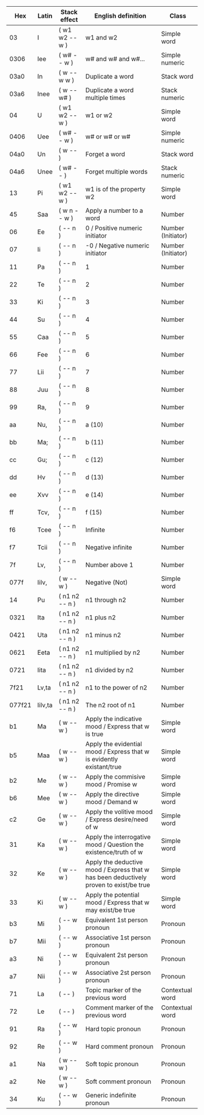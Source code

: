 Hex    | Latin      | Stack effect      | English definition                                                                     | Class
------ | ---------- | ----------------- | -------------------------------------------------------------------------------------- | ----------------------
03     | I          | ( w1 w2 -- w )    | w1 and w2                                                                              | Simple word
0306   | Iee        | ( w# -- w )       | w# and w# and w#...                                                                    | Simple numeric
03a0   | In         | ( w -- w w )      | Duplicate a word                                                                       | Stack word
03a6   | Inee       | ( w -- w# )       | Duplicate a word multiple times                                                        | Stack numeric
04     | U          | ( w1 w2 -- w )    | w1 or w2                                                                               | Simple word
0406   | Uee        | ( w# -- w )       | w# or w# or w#                                                                         | Simple numeric
04a0   | Un         | ( w -- )          | Forget a word                                                                          | Stack word
04a6   | Unee       | ( w# -- )         | Forget multiple words                                                                  | Stack numeric
13     | Pi         | ( w1 w2 -- w )    | w1 is of the property w2                                                               | Simple word
45     | Saa        | ( w n -- w )      | Apply a number to a word                                                               | Number
06     | Ee         | ( -- n )          | 0 / Positive numeric initiator                                                         | Number (Initiator)
07     | Ii         | ( -- n )          | -0 / Negative numeric initiator                                                        | Number (Initiator)
11     | Pa         | ( -- n )          | 1                                                                                      | Number
22     | Te         | ( -- n )          | 2                                                                                      | Number
33     | Ki         | ( -- n )          | 3                                                                                      | Number
44     | Su         | ( -- n )          | 4                                                                                      | Number
55     | Caa        | ( -- n )          | 5                                                                                      | Number
66     | Fee        | ( -- n )          | 6                                                                                      | Number
77     | Lii        | ( -- n )          | 7                                                                                      | Number
88     | Juu        | ( -- n )          | 8                                                                                      | Number
99     | Ra,        | ( -- n )          | 9                                                                                      | Number
aa     | Nu,        | ( -- n )          | a (10)                                                                                 | Number
bb     | Ma;        | ( -- n )          | b (11)                                                                                 | Number
cc     | Gu;        | ( -- n )          | c (12)                                                                                 | Number
dd     | Hv         | ( -- n )          | d (13)                                                                                 | Number
ee     | Xvv        | ( -- n )          | e (14)                                                                                 | Number
ff     | Tcv,       | ( -- n )          | f (15)                                                                                 | Number
f6     | Tcee       | ( -- n )          | Infinite                                                                               | Number
f7     | Tcii       | ( -- n )          | Negative infinite                                                                      | Number
7f     | Lv,        | ( -- n )          | Number above 1                                                                         | Number
077f   | Iilv,      | ( w -- w )        | Negative (Not)                                                                         | Simple word
14     | Pu         | ( n1 n2 -- n )    | n1 through n2                                                                          | Number
0321   | Ita        | ( n1 n2 -- n )    | n1 plus n2                                                                             | Number
0421   | Uta        | ( n1 n2 -- n )    | n1 minus n2                                                                            | Number
0621   | Eeta       | ( n1 n2 -- n )    | n1 multiplied by n2                                                                    | Number
0721   | Iita       | ( n1 n2 -- n )    | n1 divided by n2                                                                       | Number
7f21   | Lv,ta      | ( n1 n2 -- n )    | n1 to the power of n2                                                                  | Number
077f21 | Iilv,ta    | ( n1 n2 -- n )    | The n2 root of n1                                                                      | Number
b1     | Ma         | ( w -- w )        | Apply the indicative mood / Express that w is true                                     | Simple word
b5     | Maa        | ( w -- w )        | Apply the evidential mood / Express that w is evidently existant/true                  | Simple word
b2     | Me         | ( w -- w )        | Apply the commisive mood / Promise w                                                   | Simple word
b6     | Mee        | ( w -- w )        | Apply the directive mood / Demand w                                                    | Simple word
c2     | Ge         | ( w -- w )        | Apply the volitive mood / Express desire/need of w                                     | Simple word
31     | Ka         | ( w -- w )        | Apply the interrogative mood / Question the existence/truth of w                       | Simple word
32     | Ke         | ( w -- w )        | Apply the deductive mood / Express that w has been deductively proven to exist/be true | Simple word
33     | Ki         | ( w -- w )        | Apply the potential mood / Express that w may exist/be true                            | Simple word
b3     | Mi         | ( -- w )          | Equivalent 1st person pronoun                                                          | Pronoun
b7     | Mii        | ( -- w )          | Associative 1st person pronoun                                                         | Pronoun
a3     | Ni         | ( -- w )          | Equivalent 2st person pronoun                                                          | Pronoun
a7     | Nii        | ( -- w )          | Associative 2st person pronoun                                                         | Pronoun
71     | La         | ( -- )            | Topic marker of the previous word                                                      | Contextual word
72     | Le         | ( -- )            | Comment marker of the previous word                                                    | Contextual word
91     | Ra         | ( -- w )          | Hard topic pronoun                                                                     | Pronoun
92     | Re         | ( -- w )          | Hard comment pronoun                                                                   | Pronoun
a1     | Na         | ( w -- w )        | Soft topic pronoun                                                                     | Pronoun
a2     | Ne         | ( w -- w )        | Soft comment pronoun                                                                   | Pronoun
34     | Ku         | ( -- w )          | Generic indefinite pronoun                                                             | Pronoun
